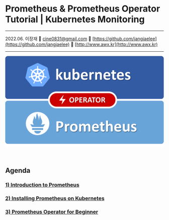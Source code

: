# Prometheus & Prometheus Operator Tutorial | Kubernetes Monitoring

---

2022.06. 이장재    📧 cine0831@gmail.com     📂 [https://github.com/jangjaelee](https://github.com/jangjaelee)    📒 [http://www.awx.kr](http://www.awx.kr)

---

![Prometheus_wallpaper.png](https://raw.githubusercontent.com/jangjaelee/tutorials-prometheus/main/img/Prometheus_wallpaper.png)

&nbsp;

## Agenda
### [**1) Introduction to Prometheus**](https://github.com/jangjaelee/tutorials-prometheus/wiki/1\)-Introduction-to-Prometheus)
### [**2) Installing Prometheus on Kubernetes**](https://github.com/jangjaelee/tutorials-prometheus/wiki/2\)-Installing-Prometheus-on-Kubernetes)
### [**3) Prometheus Operator for Beginner**](https://github.com/jangjaelee/tutorials-prometheus/wiki/3\)-Prometheus-Operator-for-Beginner)
